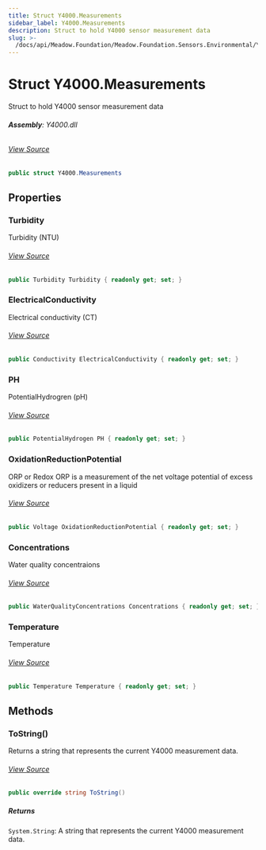 ```yaml
---
title: Struct Y4000.Measurements
sidebar_label: Y4000.Measurements
description: Struct to hold Y4000 sensor measurement data
slug: >-
  /docs/api/Meadow.Foundation/Meadow.Foundation.Sensors.Environmental/Y4000.Measurements
---
```

# Struct Y4000.Measurements
Struct to hold Y4000 sensor measurement data

###### **Assembly**: Y4000.dll
###### [View Source](https://github.com/WildernessLabs/Meadow.Foundation.git/blob/develop/Source/Meadow.Foundation.Peripherals/Sensors.Environmental.Y4000/Driver/Drivers/partials/Y4000.Structs.cs#L28)
```csharp title="Declaration"
public struct Y4000.Measurements
```
## Properties
### Turbidity
Turbidity (NTU)
###### [View Source](https://github.com/WildernessLabs/Meadow.Foundation.git/blob/develop/Source/Meadow.Foundation.Peripherals/Sensors.Environmental.Y4000/Driver/Drivers/partials/Y4000.Structs.cs#L33)
```csharp title="Declaration"
public Turbidity Turbidity { readonly get; set; }
```
### ElectricalConductivity
Electrical conductivity (CT)
###### [View Source](https://github.com/WildernessLabs/Meadow.Foundation.git/blob/develop/Source/Meadow.Foundation.Peripherals/Sensors.Environmental.Y4000/Driver/Drivers/partials/Y4000.Structs.cs#L38)
```csharp title="Declaration"
public Conductivity ElectricalConductivity { readonly get; set; }
```
### PH
PotentialHydrogren (pH)
###### [View Source](https://github.com/WildernessLabs/Meadow.Foundation.git/blob/develop/Source/Meadow.Foundation.Peripherals/Sensors.Environmental.Y4000/Driver/Drivers/partials/Y4000.Structs.cs#L43)
```csharp title="Declaration"
public PotentialHydrogen PH { readonly get; set; }
```
### OxidationReductionPotential
ORP or Redox
ORP is a measurement of the net voltage potential of excess oxidizers or reducers present in a liquid
###### [View Source](https://github.com/WildernessLabs/Meadow.Foundation.git/blob/develop/Source/Meadow.Foundation.Peripherals/Sensors.Environmental.Y4000/Driver/Drivers/partials/Y4000.Structs.cs#L49)
```csharp title="Declaration"
public Voltage OxidationReductionPotential { readonly get; set; }
```
### Concentrations
Water quality concentraions
###### [View Source](https://github.com/WildernessLabs/Meadow.Foundation.git/blob/develop/Source/Meadow.Foundation.Peripherals/Sensors.Environmental.Y4000/Driver/Drivers/partials/Y4000.Structs.cs#L54)
```csharp title="Declaration"
public WaterQualityConcentrations Concentrations { readonly get; set; }
```
### Temperature
Temperature
###### [View Source](https://github.com/WildernessLabs/Meadow.Foundation.git/blob/develop/Source/Meadow.Foundation.Peripherals/Sensors.Environmental.Y4000/Driver/Drivers/partials/Y4000.Structs.cs#L59)
```csharp title="Declaration"
public Temperature Temperature { readonly get; set; }
```
## Methods
### ToString()
Returns a string that represents the current Y4000 measurement data.
###### [View Source](https://github.com/WildernessLabs/Meadow.Foundation.git/blob/develop/Source/Meadow.Foundation.Peripherals/Sensors.Environmental.Y4000/Driver/Drivers/partials/Y4000.Structs.cs#L110)
```csharp title="Declaration"
public override string ToString()
```

##### Returns

`System.String`: A string that represents the current Y4000 measurement data.
